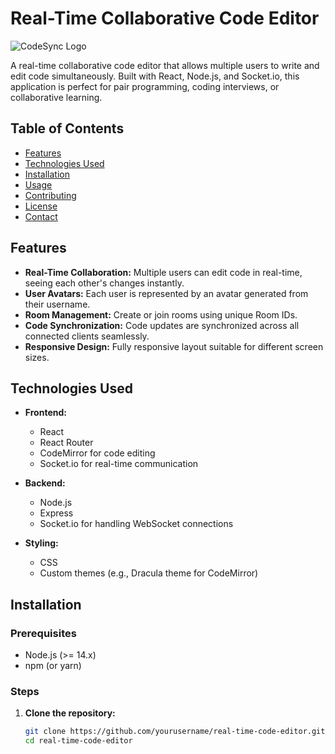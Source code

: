 # Real-Time Collaborative Code Editor

![CodeSync Logo](https://your-logo-url.com/logo.png)  <!-- Replace with actual logo URL -->

A real-time collaborative code editor that allows multiple users to write and edit code simultaneously. Built with React, Node.js, and Socket.io, this application is perfect for pair programming, coding interviews, or collaborative learning.

## Table of Contents

- [Features](#features)
- [Technologies Used](#technologies-used)
- [Installation](#installation)
- [Usage](#usage)
- [Contributing](#contributing)
- [License](#license)
- [Contact](#contact)

## Features

- **Real-Time Collaboration:** Multiple users can edit code in real-time, seeing each other's changes instantly.
- **User Avatars:** Each user is represented by an avatar generated from their username.
- **Room Management:** Create or join rooms using unique Room IDs.
- **Code Synchronization:** Code updates are synchronized across all connected clients seamlessly.
- **Responsive Design:** Fully responsive layout suitable for different screen sizes.

## Technologies Used

- **Frontend:**
  - React
  - React Router
  - CodeMirror for code editing
  - Socket.io for real-time communication

- **Backend:**
  - Node.js
  - Express
  - Socket.io for handling WebSocket connections

- **Styling:**
  - CSS
  - Custom themes (e.g., Dracula theme for CodeMirror)

## Installation

### Prerequisites

- Node.js (>= 14.x)
- npm (or yarn)

### Steps

1. **Clone the repository:**

   ```bash
   git clone https://github.com/yourusername/real-time-code-editor.git
   cd real-time-code-editor
